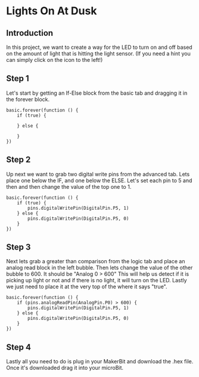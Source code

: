 # Lights On At Dusk

## Introduction 

In this project, we want to create a way for the LED to turn on and off based on the amount of light that is hitting the light sensor. (If you need a hint you can simply click on the icon to the left!)

## Step 1

Let's start by getting an If-Else block from the basic tab and dragging it in the forever block. 

```blocks 
basic.forever(function () {
    if (true) {
    	
    } else {
    	
    }
})
```

## Step 2

Up next we want to grab two digital write pins from the advanced tab. Lets place one below the IF, and one below the ELSE. Let's set each pin to 5 and then and then change the value of the top one to 1.

```blocks
basic.forever(function () {
    if (true) {
        pins.digitalWritePin(DigitalPin.P5, 1)
    } else {
        pins.digitalWritePin(DigitalPin.P5, 0)
    }
})
```

## Step 3
Next lets grab a greater than comparison from the logic tab and place an analog read block in the left bubble. Then lets change the value of the other bubble to 600. It should be "Analog 0 > 600" This will help us detect if it is picking up light or not and if there is no light, it will turn on the LED. Lastly we just need to place it at the very top of the where it says "true".

```blocks
basic.forever(function () {
    if (pins.analogReadPin(AnalogPin.P0) > 600) {
        pins.digitalWritePin(DigitalPin.P5, 1)
    } else {
        pins.digitalWritePin(DigitalPin.P5, 0)
    }
})
```

## Step 4 

Lastly all you need to do is plug in your MakerBit and download the .hex file. Once it's downloaded drag it into your microBit.
